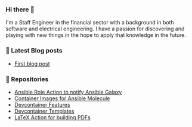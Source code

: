 ### Hi there 👋

I'm a Staff Engineer in the financial sector with a background in both software and electrical engineering. I have a passion for discovering and playing with new things in the hope to apply that knowledge in the future.

### 📝 Latest Blog posts

<!-- BLOG-POST-LIST:START -->
- [First blog post](https://hspaans.github.io/posts/posts/2025/test.html)
<!-- BLOG-POST-LIST:END -->

<!--
**hspaans/hspaans** is a ✨ _special_ ✨ repository because its `README.md` (this file) appears on your GitHub profile.

Here are some ideas to get you started:

- 🔭 I’m currently working on ...
- 🌱 I’m currently learning ...
- 👯 I’m looking to collaborate on ...
- 🤔 I’m looking for help with ...
- 💬 Ask me about ...
- 📫 How to reach me: ...
- 😄 Pronouns: ...
- ⚡ Fun fact: ...
-->

### 📑 Repositories

- [Ansible Role Action to notify Ansible Galaxy](https://github.com/hspaans/ansible-galaxy-action)
- [Container Images for Ansible Molecule](https://github.com/hspaans/molecule-containers)
- [Devcontainer Features](https://github.com/hspaans/devcontainer-features)
- [Devcontainer Templates](https://github.com/hspaans/devcontainer-templates)
- [LaTeX Action for building PDFs](https://github.com/hspaans/latexmk-action)
